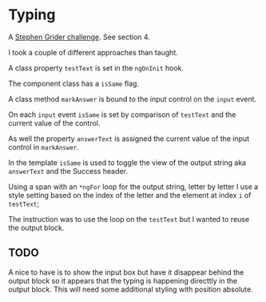 # Typing

A [Stephen Grider challenge](https://www.udemy.com/course/the-modern-angular-bootcamp/). See section 4.

I took a couple of different approaches than taught. 

A class property `testText` is set in the `ngOnInit` hook.

The component class has a `isSame` flag.

A class method `markAnswer` is bound to the input control on the `input` event.

On each `input` event `isSame` is set by comparison of `testText` and the current value of the control.

As well the property `answerText` is assigned the current value of the input control in `markAnswer`.

In the template `isSame` is used to toggle the view of the output string aka `answerText` and the Success header.

Using a span with an `*ngFor` loop for the output string, letter by letter I use a style setting based on the index of the letter and the element at index `i` of `testText`;

The instruction was to use the loop on the `testText` but I wanted to reuse the output block.

## TODO

A nice to have is to show the input box but have it disappear behind the output block so it appears that the typing is happening directtly in the output block. This will need some additional styling with position absolute.
